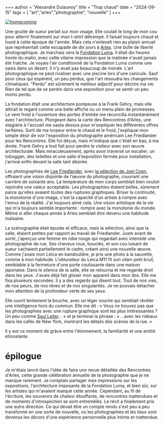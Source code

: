 +++
author = "Alexandre Dulaunoy"
title = "Trop chaud" 
date = "2024-09-15"
tags = [
    "art","arles","photographie", "nouvelle"
]
+++

[![homecoming](/images/53908203566_4f7ed06e00_c.jpg)](https://www.flickr.com/photos/adulau/53908203566/)

Une goutte de sueur perlait sur mon visage. Elle coulait le long de mon cou pour atterrir finalement sur mon t-shirt détrempé. Il faisait toujours chaud et lourd à cette époque de l'année. Mais cela n'enlevait rien au plaisir annuel que représentait cette escapade de dix jours à [Arles](https://www.rencontres-arles.com/). Une bulle de liberté photographique. Je marchais vers la [Fondation Luma](https://www.luma.org/fr/arles.html). Il était dix heures trente du matin, avec cette vilaine impression que la matinée n'avait jamais été fraîche. Je voyais l'air conditionné de la Fondation Luma comme une oasis dans un désert. Il n'y avait pas beaucoup de monde. L'art photographique ne peut rivaliser avec une piscine lors d'une canicule. Sauf pour ceux qui espèrent, un peu perdus, que l'art résoudra les changements climatiques. "Perdu" est sûrement le meilleur adjectif pour décrire ma vie. Rien de tel que de se perdre dans une exposition pour se sentir un peu moins perdu.

La fondation était une architecture pompeuse à la Frank Gehry, mais elle attirait le regard comme une belle affiche ou un menu plein de promesses. Le vent froid à l'ouverture des portes d'entrée me réconcilia instantanément avec l'architecture. Plongeant dans la carte des Rencontres d'Arles, une stagiaire à l'accueil me sauta dessus pour m'expliquer les différentes offres tarifaires. Sorti de ma torpeur entre le chaud et le froid, j'expliquai mon simple désir de voir l'exposition du photographe américain Lee Friedlander pour les Rencontres. Elle fut déçue, mais m'indiqua que c'était en bas, à ma droite. Frank Gehry a tout fait pour perdre le visiteur avec son œuvre architecturale. Mais miraculeusement, après avoir traversé un escalier, un toboggan, des toilettes et une salle d'exposition fermée pour installation, j'arrivai enfin devant la salle tant désirée.

Les photographies de [Lee Friedlander](https://fr.wikipedia.org/wiki/Lee_Friedlander_(photographe)), avec [la sélection de Joel Coen](https://www.rencontres-arles.com/en/expositions/view/1569/lee-friedlander-framed-by-joel-coen), offraient une vision disjointe de l'œuvre du photographe, couvrant une carrière de soixante ans. La température de mon corps semblait bien vouloir rejoindre une valeur acceptable. Les photographies étaient belles, sûrement parce qu'elles avaient toutes des ruptures graphiques. Briser la continuité, la monotonie d'une image, c'est la capacité d'un artiste à rompre avec l'ennui de la réalité. J'ai toujours aimé cela. Une vision artistique de la vie qui m'a toujours semblé importante : rompre avec la monotonie du monde. Même si aller chaque année à Arles semblait être devenu une habitude malsaine.

La scénographie était épurée et efficace, mais la sélection, ainsi que la salle, étaient petites par rapport au travail de Friedlander. Juste avant de sortir, j'aperçus une femme en robe rouge qui regardait avec intensité une photographie de rue. Ses cheveux roux, bouclés, et son cou luisant de sueur cachaient partiellement le cadre, créant ainsi une nouvelle œuvre. Comme j'avais mon Leica en bandoulière, je pris une photo à la sauvette, comme à mon habitude. L'obturateur du Leica M11 fit son vilain petit bruit, semblable à la fermeture d'une porte coulissante dans une maison japonaise. Dans le silence de la salle, elle se retourna et me regarda droit dans les yeux. J'avais déjà fait glisser mon appareil dans mon dos. Elle me fixa plusieurs secondes. Il y a des regards qui disent tout. Tout de nos vies, de nos peurs, de nos rêves et de nos singularités. Je ne pouvais détacher mon attention de la profondeur verte de ses yeux.

Elle ouvrit lentement la bouche, avec un léger sourire qui semblait révéler une intelligence hors du commun. Elle me dit : « Vous ne trouvez pas que les photographies avec une rupture graphique sont les plus intéressantes ? Un peu comme [Saul Leiter](https://www.saulleiterfoundation.org/)… » et je terminai la phrase : « ...avec les rideaux dans les cafés de New York, montrant les détails des scènes de la rue. »

Il y eut ce moment de grâce entre l'étonnement, la familiarité et une amitié étincelante.

# épilogue

Je m'étais lancé dans l'idée de faire une revue détaillée des Rencontres d'Arles, cette grande célébration annuelle de la photographie que je ne manque rarement. Je comptais partager mes impressions sur les expositions, l'architecture imposante de la Fondation Luma, et bien sûr, sur les artistes qui m'avaient marqué cette année. Cependant, au fil de l'écriture, les souvenirs de chaleur étouffante, de rencontres inattendues et de moments d'introspection se sont entremêlés. Le récit a finalement pris une autre direction. Ce qui devait être un compte rendu s'est peu à peu transformé en une sorte de nouvelle, où les photographies et les lieux sont devenus les décors d'une expérience personnelle plus intime et inattendue.
